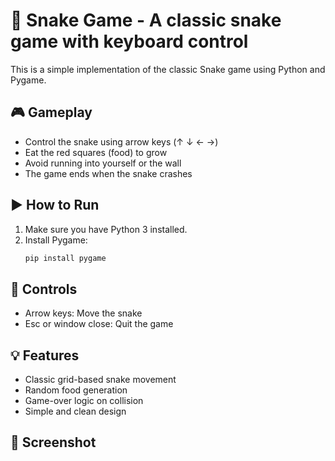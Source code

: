 # 🐍 Snake Game - A classic snake game with keyboard control

This is a simple implementation of the classic Snake game using Python and Pygame.

## 🎮 Gameplay

- Control the snake using arrow keys (↑ ↓ ← →)
- Eat the red squares (food) to grow
- Avoid running into yourself or the wall
- The game ends when the snake crashes

## ▶️ How to Run

1. Make sure you have Python 3 installed.
2. Install Pygame:
   ```bash
   pip install pygame

## 🧠 Controls
- Arrow keys: Move the snake
- Esc or window close: Quit the game

## 💡 Features
- Classic grid-based snake movement
- Random food generation
- Game-over logic on collision
- Simple and clean design

## 📸 Screenshot
